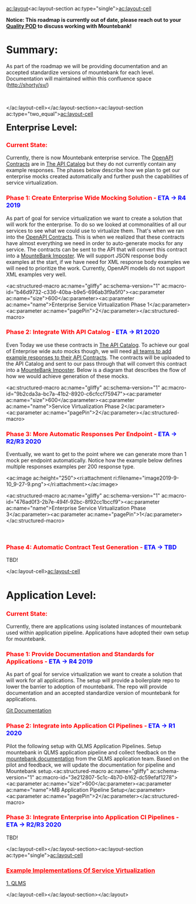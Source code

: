 <ac:layout><ac:layout-section ac:type="single"><ac:layout-cell><p><strong><strong>Notice: This roadmap is currently out of date, please reach out to your <a href="https://rockfin.sharepoint.com/sites/QualityPod/SitePages/Current-Quality-Pods.aspx">Quality POD</a> to discuss working with Mountebank!</strong><br></strong></p><h1><strong>Summary:</strong></h1><p>As part of the roadmap we will be providing documentation and an accepted standardize versions of mountebank for each level. Documentation will maintained within this confluence space (<a href="http://shorty/sv/">http://shorty/sv/</a>)</p><p><br></p></ac:layout-cell></ac:layout-section><ac:layout-section ac:type="two_equal"><ac:layout-cell><p><strong style="font-size: 24.0px;letter-spacing: -0.01em;">Enterprise Level:</strong></p><h3><span style="color: rgb(255,0,0);">Current State:</span>&nbsp;</h3><p>Currently, there is now Mountebank enterprise service. The <a href="https://swagger.io/blog/api-design/openapi-driven-api-design/">OpenAPI Contracts</a>&nbsp;are in&nbsp;<a href="https://services-apphub.rockfin.com/">The API Catalog</a>&nbsp;but they do not currently contain any example responses. The phases below describe how we plan to get our enterprise mocks created automatically and further push the capabilities of service virtualization.</p><h3><span style="color: rgb(255,0,0);">Phase 1: Create Enterprise Wide Mocking Solution -<span style="color: rgb(0,0,255);"> ETA&nbsp;&rarr; R4 2019</span></span></h3><p>As part of goal for service virtualization we want to create a solution that will work for the enterprise. To do so we looked at commonalities of all our services to see what we could use to virtualize them. That's when we ran into the <a href="https://swagger.io/blog/api-design/openapi-driven-api-design/">OpenAPI Contracts</a>. This is when we realized that these contracts have almost everything we need in order to auto-generate mocks for any service.&nbsp;The contracts can be sent to the API that will convert this contract into a <a href="http://www.mbtest.org/docs/mentalModel">MounteBank Imposter</a>. We will support JSON response body examples at the start, if we have need for XML response body examples we will need to prioritize the work. Currently, OpenAPI models do not support XML examples very well.</p><p><ac:structured-macro ac:name="gliffy" ac:schema-version="1" ac:macro-id="b46d9732-c336-40ba-b9e5-696ab3f9a5f0"><ac:parameter ac:name="size">600</ac:parameter><ac:parameter ac:name="name">Enterprise Service Virtualization Phase 1</ac:parameter><ac:parameter ac:name="pagePin">2</ac:parameter></ac:structured-macro></p><h3><span style="color: rgb(255,0,0);">Phase 2: Integrate With API Catalog - <span style="color: rgb(0,0,255);">ETA&nbsp;&rarr; R1 2020</span></span></h3><p>Even Today we use these contracts in&nbsp;<a href="https://services-apphub.rockfin.com/">The API Catalog</a>. To achieve our goal of Enterprise wide auto mocks though, we will need&nbsp;<a href="https://github.com/OAI/OpenAPI-Specification/blob/master/examples/v3.0/api-with-examples.yaml">all teams to add example responses to their API Contracts</a>. The contracts will be uploaded to the API Catalog and sent to our pass through that will convert this contract into a&nbsp;<a href="http://www.mbtest.org/docs/mentalModel">MounteBank Imposter</a>. Below is a diagram that describes the flow of how we would achieve generation of these mocks.</p><p><ac:structured-macro ac:name="gliffy" ac:schema-version="1" ac:macro-id="9b2cda3a-bc7a-41b2-8920-c6cfccf75947"><ac:parameter ac:name="size">600</ac:parameter><ac:parameter ac:name="name">Service Virtualization Phase 2</ac:parameter><ac:parameter ac:name="pagePin">2</ac:parameter></ac:structured-macro></p><h3><span style="color: rgb(255,0,0);">Phase 3: More Automatic Responses Per Endpoint - <span style="color: rgb(0,0,255);">ETA&nbsp;&rarr; R2/R3 2020</span></span></h3><p>Eventually, we want to get to the point where we can generate more than 1 mock per endpoint automatically. Notice how the example below defines multiple responses examples per 200 response type.</p><p><ac:image ac:height="250"><ri:attachment ri:filename="image2019-9-10_9-27-9.png"></ri:attachment></ac:image></p><p><ac:structured-macro ac:name="gliffy" ac:schema-version="1" ac:macro-id="476ad0f3-2b7e-494f-92bc-8f92cc1bccf9"><ac:parameter ac:name="name">Enterprise Service Virtualization Phase 3</ac:parameter><ac:parameter ac:name="pagePin">1</ac:parameter></ac:structured-macro></p><p>&nbsp;</p><h3><span style="color: rgb(255,0,0);">Phase 4: Automatic Contract Test Generation - <span style="color: rgb(0,0,255);">ETA&nbsp;&rarr; TBD</span></span></h3><p>TBD!</p></ac:layout-cell><ac:layout-cell><h1><strong>Application Level:</strong></h1><h3><span style="color: rgb(255,0,0);">Current State:</span>&nbsp;</h3><p>Currently, there are applications using isolated instances of mountebank used within application pipeline. Applications have adopted their own setup for mountebank.&nbsp;</p><h3><span style="color: rgb(255,0,0);">Phase 1: Provide Documentation and Standards for Applications -<span style="color: rgb(0,0,255);"> ETA&nbsp;&rarr; R4 2019</span></span></h3><p>As part of goal for service virtualization we want to create a solution that will work for all applications. The setup will provide a boilerplate repo to lower the barrier to adoption of mountebank. The repo will provide documentation and an accepted standardize version of mountebank for applications.</p><p><a href="https://git.rockfin.com/QAPOW/mountebank-examples">Git Documentation</a></p><h3><span style="color: rgb(255,0,0);">Phase 2: Integrate into Application CI Pipelines - <span style="color: rgb(0,0,255);">ETA&nbsp;&rarr; R1 2020</span></span></h3><p>Pilot the following setup with QLMS Application Pipelines. Setup mountebank in QLMS application pipeline and collect feedback on the <a href="https://git.rockfin.com/QAPOW/mountebank-examples">mountebank documentation</a> from the QLMS application team. Based on the pilot and feedback, we will update the documentation for pipeline and Mountebank setup.<ac:structured-macro ac:name="gliffy" ac:schema-version="1" ac:macro-id="3e212807-5c1c-4b70-b162-dc59efaf1278"><ac:parameter ac:name="size">600</ac:parameter><ac:parameter ac:name="name">MB Application Pipeline Setup</ac:parameter><ac:parameter ac:name="pagePin">2</ac:parameter></ac:structured-macro></p><h3><span style="color: rgb(255,0,0);">Phase 3: Integrate Enterprise into Application CI Pipelines - <span style="color: rgb(0,0,255);">ETA&nbsp;&rarr; R2/R3 2020</span></span></h3><p>TBD!</p></ac:layout-cell></ac:layout-section><ac:layout-section ac:type="single"><ac:layout-cell><h3><span style="color: rgb(255,0,0);"><u><strong>Example Implementations Of Service Virtualization</strong></u>&nbsp;</span></h3><p><span style="color: rgb(255,0,0);"><span style="color: rgb(0,0,0);"><a href="http://shorty/qlmsservicev">1. QLMS</a></span><br></span></p></ac:layout-cell></ac:layout-section></ac:layout>